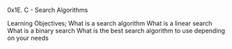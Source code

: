 0x1E. C - Search Algorithms

Learning Objectives;
What is a search algorithm
What is a linear search
What is a binary search
What is the best search algorithm to use depending on your needs
